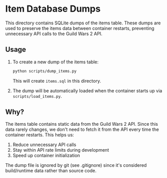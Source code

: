 # Item Database Dumps

This directory contains SQLite dumps of the items table. These dumps are used to preserve the items data between container restarts, preventing unnecessary API calls to the Guild Wars 2 API.

## Usage

1. To create a new dump of the items table:
   ```bash
   python scripts/dump_items.py
   ```
   This will create `items.sql` in this directory.

2. The dump will be automatically loaded when the container starts up via `scripts/load_items.py`.

## Why?

The items table contains static data from the Guild Wars 2 API. Since this data rarely changes, we don't need to fetch it from the API every time the container restarts. This helps us:

1. Reduce unnecessary API calls
2. Stay within API rate limits during development
3. Speed up container initialization

The dump file is ignored by git (see .gitignore) since it's considered build/runtime data rather than source code. 